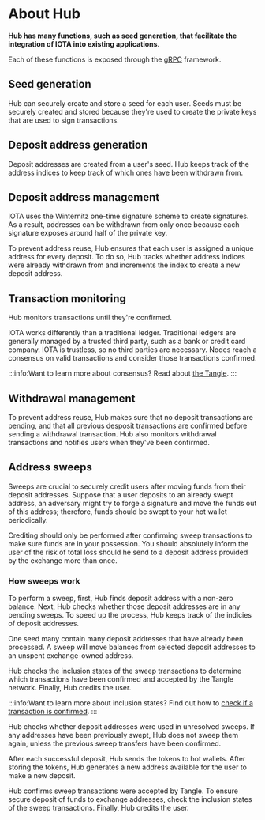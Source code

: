 # About Hub

**Hub has many functions, such as seed generation, that facilitate the integration of IOTA into existing applications.**

Each of these functions is exposed through the [gRPC](../references/api-reference.md) framework.

## Seed generation

Hub can securely create and store a seed for each user. Seeds must be securely created and stored because they're used to create the private keys that are used to sign transactions.
 
## Deposit address generation

Deposit addresses are created from a user's seed. Hub keeps track of the address indices to keep track of which ones have been withdrawn from.
 
## Deposit address management

IOTA uses the Winternitz one-time signature scheme to create signatures. As a result, addresses can be withdrawn from only once because each signature exposes around half of the private key.

To prevent address reuse, Hub ensures that each user is assigned a unique address for every deposit. To do so, Hub tracks whether address indices were already withdrawn from and increments the index to create a new deposit address.

## Transaction monitoring
 
Hub monitors transactions until they're confirmed.

IOTA works differently than a traditional ledger. Traditional ledgers are generally managed by a trusted third party, such as a bank or credit card company. IOTA is trustless, so no third parties are necessary. Nodes reach a consensus on valid transactions and consider those transactions confirmed.

:::info:Want to learn more about consensus?
Read about [the Tangle](root://the-tangle/0.1/introduction/overview.md).
:::

## Withdrawal management

To prevent address reuse, Hub makes sure that no deposit transactions are pending, and that all previous desposit transactions are confirmed before sending a withdrawal transaction. Hub also monitors withdrawal transactions and notifies users when they've been confirmed.
 
## Address sweeps
 
Sweeps are crucial to securely credit users after moving funds from their deposit addresses. Suppose that a user deposits to an already swept address, an adversary might try to forge a signature and move the funds out of this address; therefore, funds should be swept to your hot wallet periodically.
 
Crediting should only be performed after confirming sweep transactions to make sure funds are in your possession. You should absolutely inform the user of the risk of total loss should he send to a deposit address provided by the exchange more than once.

### How sweeps work

To perform a sweep, first, Hub finds deposit address with a non-zero balance. Next, Hub checks whether those deposit addresses are in any pending sweeps. To speed up the process, Hub keeps track of the indicies of deposit addresses.
 
One seed many contain many deposit addresses that have already been processed. A sweep will move balances from selected deposit addresses to an unspent exchange-owned address.
 
Hub checks the inclusion states of the sweep transactions to determine which transactions have been confirmed and accepted by the Tangle network. Finally, Hub credits the user.

:::info:Want to learn more about inclusion states?
Find out how to [check if a transaction is confirmed](root://iota-basics/0.1/how-to-guides/check-transaction-confirmation.md).
:::
 
Hub checks whether deposit addresses were used in unresolved sweeps. If any addresses have been previously swept, Hub does not sweep them again, unless the previous sweep transfers have been confirmed.
 
After each successful deposit, Hub sends the tokens to hot wallets. After storing the tokens, Hub generates a new address available for the user to make a new deposit.  
 
Hub confirms sweep transactions were accepted by Tangle. To ensure secure deposit of funds to exchange addresses, check the inclusion states of the sweep transactions. Finally, Hub credits the user.
